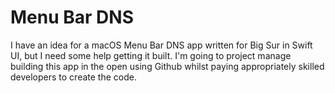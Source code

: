 # Menu Bar DNS

I have an idea for a macOS Menu Bar DNS app written for Big Sur in Swift UI, but I need some help getting it built. I'm going to project manage building this app in the open using Github whilst paying appropriately skilled developers to create the code.
